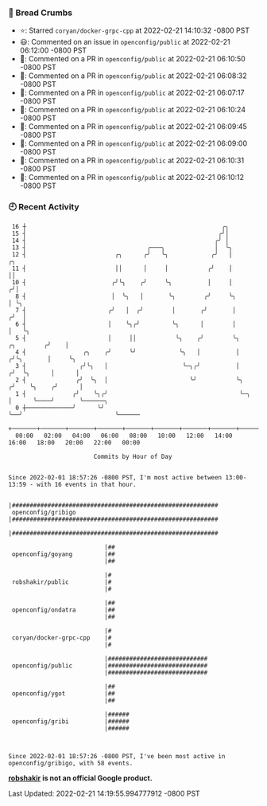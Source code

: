 ### 🍞 Bread Crumbs

 * ⭐️: Starred `coryan/docker-grpc-cpp` at 2022-02-21 14:10:32 -0800 PST
 * 😃: Commented on an issue in `openconfig/public` at 2022-02-21 06:12:00 -0800 PST
 * 💬: Commented on a PR in  `openconfig/public` at 2022-02-21 06:10:50 -0800 PST
 * 💬: Commented on a PR in  `openconfig/public` at 2022-02-21 06:08:32 -0800 PST
 * 💬: Commented on a PR in  `openconfig/public` at 2022-02-21 06:07:17 -0800 PST
 * 💬: Commented on a PR in  `openconfig/public` at 2022-02-21 06:10:24 -0800 PST
 * 💬: Commented on a PR in  `openconfig/public` at 2022-02-21 06:09:45 -0800 PST
 * 💬: Commented on a PR in  `openconfig/public` at 2022-02-21 06:09:00 -0800 PST
 * 💬: Commented on a PR in  `openconfig/public` at 2022-02-21 06:10:31 -0800 PST
 * 💬: Commented on a PR in  `openconfig/public` at 2022-02-21 06:10:12 -0800 PST

### 🕘 Recent Activity
```
 16 ┼                                                       ╭╮
 15 ┤                                                      ╭╯│
 14 ┤                                                     ╭╯ │
 13 ┤                                  ╭───╮              │  ╰╮
 12 ┤                         ╭╮      ╭╯   ╰╮            ╭╯   │                       ╭╮
 11 ┤                         ││      │     │           ╭╯    │                       ││
 10 ┤                        ╭╯╰╮    ╭╯     ╰╮          │     │                      ╭╯│
  8 ┤                        │  ╰╮   │       ╰╮        ╭╯     ╰╮                     │ ╰╮
  7 ┤                       ╭╯   │  ╭╯        │       ╭╯       │                    ╭╯  │
  6 ┤                       │    ╰╮╭╯         ╰╮      │        │                    │   ╰╮
  5 ┤                       │     ││           ╰╮    ╭╯        ╰╮        ╭╮        ╭╯    │
  4 ┤                ╭╮    ╭╯     ╰╯            ╰╮   │          │       ╭╯╰╮       │     ╰╮
  3 ┤               ╭╯╰╮   │                     ╰─╮╭╯          │      ╭╯  ╰╮      │      │
  2 ┤              ╭╯  ╰╮  │                       ╰╯           ╰╮    ╭╯    ╰╮    ╭╯      │
  1 ┤             ╭╯    ╰╮╭╯                                     ╰─╮  │      ╰────╯       ╰──────╮
  0 ┼─────────────╯      ╰╯                                        ╰──╯                          ╰──────
    +───────+───────+───────+───────+───────+───────+───────+───────+───────+───────+───────+───────+────
  00:00   02:00   04:00   06:00   08:00   10:00   12:00   14:00   16:00   18:00   20:00   22:00   00:00   

						Commits by Hour of Day


Since 2022-02-01 18:57:26 -0800 PST, I'm most active between 13:00-13:59 - with 16 events in that hour.

```



```
                           |##########################################################
 openconfig/gribigo        |##########################################################
                           |##########################################################

                           |##
 openconfig/goyang         |##
                           |##

                           |#
 robshakir/public          |#
                           |#

                           |##
 openconfig/ondatra        |##
                           |##

                           |#
 coryan/docker-grpc-cpp    |#
                           |#

                           |############################
 openconfig/public         |############################
                           |############################

                           |##
 openconfig/ygot           |##
                           |##

                           |######
 openconfig/gribi          |######
                           |######



Since 2022-02-01 18:57:26 -0800 PST, I've been most active in openconfig/gribigo, with 58 events.

```
**[robshakir](mailto:robjs@google.com) is not an official Google product.**  


Last Updated: 2022-02-21 14:19:55.994777912 -0800 PST

